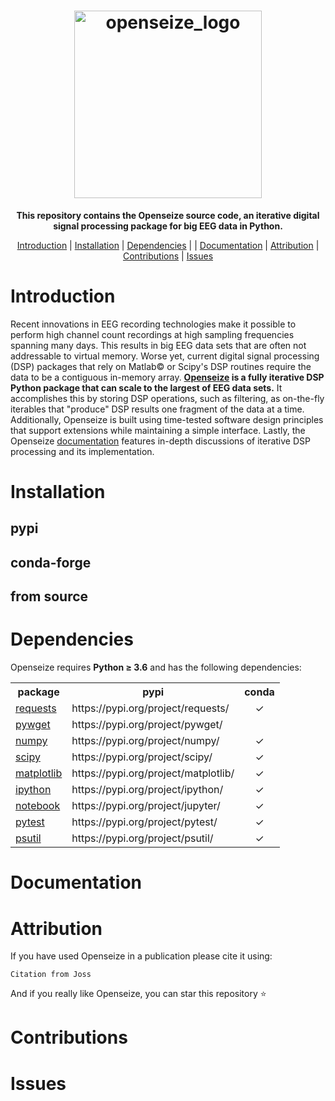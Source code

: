 <h1 align="center">
  <a href="https://github.com/mscaudill/opensieze">
    <img src="https://github.com/mscaudill/openseize/blob/master/imgs/logo2.png" alt="openseize_logo" height="300">
  </a>
</h1>

<p align="center">
  <b>This repository contains the Openseize source code, an iterative digital signal processing package for big EEG data in Python. </b>
</p>

<p align="center">
<a href="#introduction">Introduction</a>   |  
<a href="#installation">Installation</a>   |  
<a href="#dependencies">Dependencies</a> |   |  
<a href="#documentation">Documentation</a>   |  
<a href="#attribution">Attribution</a>   |  
<a href="#contributions">Contributions</a>   |  
<a href="#issues">Issues</a>
</p>

# Introduction

Recent innovations in EEG recording technologies make it possible to perform high channel count recordings at high sampling frequencies spanning many days. This results in big EEG data sets that are often not addressable to virtual memory. Worse yet, current digital signal processing (DSP) packages that rely on Matlab&copy; or Scipy's DSP routines require the data to be a contiguous in-memory array. <b><a href=https://github.com/mscaudill/openseize>Openseize</a> is a fully iterative DSP Python package that can scale to the largest of EEG data sets.</b> It accomplishes this by storing DSP operations, such as filtering, as on-the-fly iterables that "produce" DSP results one fragment of the data at a time. Additionally, Openseize is built using time-tested software design principles that support extensions while maintaining a simple interface. Lastly, the Openseize <a href=https://github.com/mscaudill/openseize>documentation</a> features in-depth discussions of iterative DSP processing and its implementation.

# Installation

## pypi

## conda-forge

## from source

# Dependencies

Openseize requires <b>Python <span>&#8805;</span> 3.6</b> and has the following dependencies:

<table>

<tr>
    <th>package</th>
    <th>pypi</th>
    <th>conda</th>
  </tr>

<tr>
    <td><a href="https://requests.readthedocs.io/en/latest/">requests</a></td>
    <td>https://pypi.org/project/requests/</td>
    <td align='center'><span>&#10003;</span></td>
  </tr>

<tr>
    <td><a href="https://github.com/rjperez94/pywget">pywget</a></td>
    <td>https://pypi.org/project/pywget/</td>
    <td></td>
  </tr>

<tr>
    <td><a href="https://numpy.org/doc/stable/index.html#">numpy</a></td>
    <td>https://pypi.org/project/numpy/</td>
    <td align='center'><span>&#10003;</span></td>
  </tr>

<tr>
    <td><a href="https://https://scipy.org/">scipy</a></td>
    <td>https://pypi.org/project/scipy/</td>
    <td align='center'><span>&#10003;</span></td>
  </tr>

<tr>
    <td><a href="https://matplotlib.org/">matplotlib</a></td>
    <td>https://pypi.org/project/matplotlib/</td>
    <td align='center'><span>&#10003;</span></td>
  </tr>

<tr>
    <td><a href="https://ipython.org/">ipython</a></td>
    <td>https://pypi.org/project/ipython/</td>
    <td align='center'><span>&#10003;</span></td>
  </tr>

<tr>
    <td><a href=https://jupyter.org/>notebook</a></td>
    <td>https://pypi.org/project/jupyter/</td>
    <td align='center'><span>&#10003;</span></td>
  </tr>

<tr>
    <td><a href=https://docs.pytest.org/>pytest</a></td>
    <td>https://pypi.org/project/pytest/</td>
    <td align='center'><span>&#10003;</span></td>
  </tr>

<tr>
    <td><a href=https://psutil.readthedocs.io/en/latest/>psutil</a></td>
    <td>https://pypi.org/project/psutil/</td>
    <td align='center'><span>&#10003;</span></td>
  </tr>

</table>

# Documentation

# Attribution

If you have used Openseize in a publication please cite it using:</br>

```
Citation from Joss
```

And if you really like Openseize, you can star this repository <span>&#11088;</span>

# Contributions

# Issues
